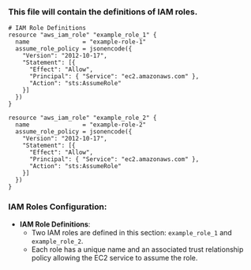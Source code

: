 
### This file will contain the definitions of IAM roles.

```
# IAM Role Definitions
resource "aws_iam_role" "example_role_1" {
  name               = "example-role-1"
  assume_role_policy = jsonencode({
    "Version": "2012-10-17",
    "Statement": [{
      "Effect": "Allow",
      "Principal": { "Service": "ec2.amazonaws.com" },
      "Action": "sts:AssumeRole"
    }]
  })
}

resource "aws_iam_role" "example_role_2" {
  name               = "example-role-2"
  assume_role_policy = jsonencode({
    "Version": "2012-10-17",
    "Statement": [{
      "Effect": "Allow",
      "Principal": { "Service": "ec2.amazonaws.com" },
      "Action": "sts:AssumeRole"
    }]
  })
}
```

### IAM Roles Configuration:

* **IAM Role Definitions**:
    * Two IAM roles are defined in this section: `example_role_1` and `example_role_2`.
    * Each role has a unique name and an associated trust relationship policy allowing the EC2 service to assume the role.
